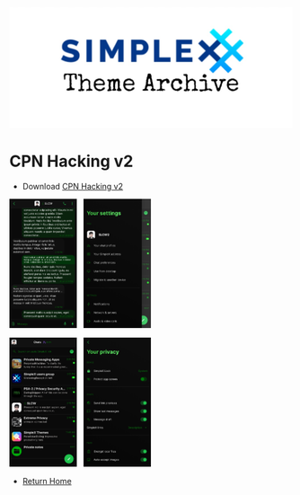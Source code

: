 <img src="../resources/SxC_themeBanner.jpg">

# CPN Hacking v2

* Download [CPN Hacking v2](../themes/SxC_CPN_HackingV2.theme)

<img src="../screenshots/SxC_CPN_HackingV201.jpg" width="120">&nbsp;&nbsp;&nbsp;<img src="../screenshots/SxC_CPN_HackingV202.jpg" width="120">

<img src="../screenshots/SxC_CPN_HackingV203.jpg" width="120">&nbsp;&nbsp;&nbsp;<img src="../screenshots/SxC_CPN_HackingV204.jpg" width="120">

* [Return Home](../)

